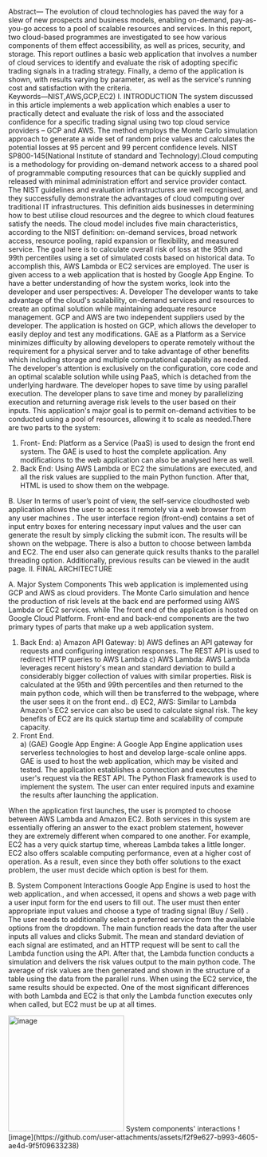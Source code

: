 Abstract— The evolution of cloud technologies has paved the way for a slew of new prospects and business models, enabling on-demand, pay-as-you-go access to a pool of scalable resources and services. In this report, two cloud-based programmes are investigated to see how various components of them effect accessibility, as well as prices, security, and storage. This report outlines a basic web application that involves a number of cloud services to identify and evaluate the risk of adopting specific trading signals in a trading strategy. Finally, a demo of the application is shown, with results varying by parameter, as well as the service's running cost and satisfaction with the criteria.  
Keywords—NIST,AWS,GCP,EC2) 
I. INTRODUCTION 
The system discussed in this article implements a web application which enables a user to practically detect and evaluate the risk of loss and the associated confidence for a specific trading signal using two top cloud service providers – 
GCP and AWS. The method employs the Monte Carlo simulation approach to generate a wide set of random price values and calculates the potential losses at 95 percent and 99 percent confidence levels. 
NIST SP800-145(National Institute of standard and Technology).Cloud computing is a methodology for providing on-demand network access to a shared pool of programmable computing resources that can be quickly supplied and released with minimal administration effort and service provider contact. The NIST guidelines and evaluation infrastructures are well recognised, and they successfully demonstrate the advantages of cloud computing over traditional IT infrastructures. This definition aids businesses in determining how to best utilise cloud resources and the degree to which cloud features satisfy the needs. 
The cloud model includes five main characteristics, according to the NIST definition: on-demand services, broad network access, resource pooling, rapid expansion or flexibility, and measured service. 
The goal here is to calculate overall risk of loss at the 95th and 99th percentiles using a set of simulated costs based on historical data. To accomplish this, AWS Lambda or EC2 services are employed. The user is given access to a web application that is hosted by Google App Engine. 
To have a better understanding of how the system works, look into the developer and user perspectives: 
A. Developer 
The developer wants to take advantage of the cloud's scalability, on-demand services and resources to create an optimal solution while maintaining adequate resource management. GCP and AWS are two independent suppliers used by the developer. The application is hosted on GCP, which allows the developer to easily deploy and test any modifications. GAE as a Platform as a Service minimizes difficulty by allowing developers to operate remotely without the requirement for a physical server and to take advantage of other benefits which including storage and multiple computational capability as needed. The developer's attention is exclusively on the configuration, core code and an optimal scalable solution while using PaaS, which is detached from the underlying hardware. The developer hopes to save time by using parallel execution. The developer plans to save time and money by parallelizing execution and returning average risk levels to the user based on their inputs. This application's major goal is to permit on-demand activities to be conducted using a pool of resources, allowing it to scale as needed.There are two parts to the system: 
1.	Front- End: 
Platform as a Service (PaaS) is used to design the front end system. The GAE is used to host the complete application. Any modifications to the web application can also be analysed here as well. 
2.	Back End: 
 Using AWS Lambda or EC2 the simulations are executed, and all the  risk values are supplied to the main Python function. After that, HTML is used to show them on the webpage. 
 
B. User 
In terms of user’s point of view, the self-service cloudhosted web application allows the user to access it remotely via a web browser from any user machines . The user interface region (front-end) contains a set of input entry boxes for entering necessary input values and the user can generate the result by simply clicking the submit icon. The results will be shown on the webpage. There is also a button to choose between lambda and EC2. The end user also can generate quick results thanks to the parallel threading option. Additionally, previous results can be viewed in the audit page. 
II. FINAL ARCHITECTURE 
 
 
A. Major System Components 
This web application is implemented using GCP and AWS as cloud providers. The Monte Carlo simulation and hence the production of risk levels at the back end are performed using AWS Lambda or EC2 services. while The front end of the application is hosted on Google Cloud Platform. Front-end and back-end components are the two primary types of parts that make up a web application system. 
1)	Back End: 
a)	Amazon API Gateway: 
b)	AWS defines an API gateway for requests and configuring integration responses. The REST API is used to redirect HTTP queries to AWS Lambda 
c)	AWS Lambda: 
AWS Lambda leverages recent history's mean and standard deviation to build a considerably bigger collection of values with similar properties. Risk is calculated at the 95th and 99th percentiles and then returned to the main python code, which will then be transferred to the webpage, where the user sees it on the front end.. 
d)	EC2, AWS: 
Similar to Lambda  Amazon's EC2 service can also be used to calculate signal risk. The key benefits of EC2 are its quick startup time and scalability of compute capacity. 
2)	Front End.  
a)	(GAE) Google App Engine: 
A Google App Engine application uses serverless technologies to host and develop large-scale online apps. GAE is used to host the web application, which may be visited and tested. The application establishes a connection and executes the user's request via the REST API. The Python Flask framework is used to implement the system. The user can enter required inputs and examine the results after launching the application. 
 
When the application first launches, the user is prompted to choose between AWS Lambda and Amazon EC2. Both services in this system are essentially offering an answer to the exact problem statement, however they are extremely different when compared to one another. For example, EC2 has a very quick startup time, whereas Lambda takes a little longer. EC2 also offers scalable computing performance, even at a higher cost of operation. As a result, even since they both offer solutions to the exact problem, the user must decide which option is best for them. 
 
 
B. System Component Interactions 
Google App Engine is used to host the web application., and when accessed, it opens and shows a web page with a user input form for the end users to fill out. The user must then enter appropriate input values and choose a type of trading signal (Buy / Sell) . The user needs to additionally select a preferred service from the available options from the dropdown. The main function reads the data after the user inputs all values and clicks Submit. The mean and standard deviation of each signal are estimated, and an HTTP request will be sent to call the Lambda function using the API. After that, the Lambda function conducts a simulation and delivers the risk values output to the main python code. The average of risk values are then generated and shown in the structure of a table using the data from the parallel runs. When using the EC2 service, the same results should be expected. One of the most significant differences with both Lambda and EC2 is that only the Lambda function executes only when called, but EC2 must be up at all times. 




<img width="232" alt="image" src="https://github.com/user-attachments/assets/3c985a74-6d18-486e-8a9b-a5bc70994c79" />
                            System components' interactions  ![image](https://github.com/user-attachments/assets/f2f9e627-b993-4605-ae4d-9f5f09633238)










